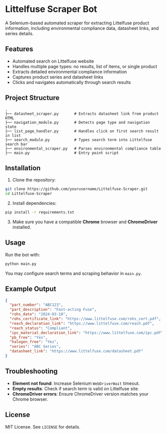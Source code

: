 # Littelfuse Scraper Bot

A Selenium-based automated scraper for extracting Littelfuse product information, including environmental compliance data, datasheet links, and series details.

## Features

- Automated search on Littelfuse website
- Handles multiple page types: no results, list of items, or single product
- Extracts detailed environmental compliance information
- Captures product series and datasheet links
- Clicks and navigates automatically through search results

## Project Structure

```
.
├── datasheet_scraper.py       # Extracts datasheet link from product HTML
├── navigation_module.py       # Detects page type and navigation state
├── list_page_handler.py       # Handles click on first search result in list
├── search_module.py           # Types search term into Littelfuse search bar
├── environmental_scraper.py   # Parses environmental compliance table
├── main.py                    # Entry point script
```

## Installation

1. Clone the repository:

```bash
git clone https://github.com/yourusername/Littelfuse-Scraper.git
cd Littelfuse-Scraper
```

2. Install dependencies:

```bash
pip install -r requirements.txt
```

3. Make sure you have a compatible **Chrome** browser and **ChromeDriver** installed.

## Usage

Run the bot with:

```bash
python main.py
```

You may configure search terms and scraping behavior in `main.py`.

## Example Output

```json
{
  "part_number": "ABC123",
  "part_description": "Fast-acting Fuse",
  "rohs_date": "2024-03-10",
  "rohs_certificate_link": "https://www.littelfuse.com/rohs_cert.pdf",
  "reach_declaration_link": "https://www.littelfuse.com/reach.pdf",
  "reach_status": "Compliant",
  "ipc_material_declaration_link": "https://www.littelfuse.com/ipc.pdf",
  "pb_free": "Yes",
  "halogen_free": "Yes",
  "series": "ABC Series",
  "datasheet_link": "https://www.littelfuse.com/datasheet.pdf"
}
```

## Troubleshooting

- **Element not found**: Increase Selenium `WebDriverWait` timeout.
- **Empty results**: Check if search term is valid on Littelfuse site.
- **ChromeDriver errors**: Ensure ChromeDriver version matches your Chrome browser.

## License

MIT License. See `LICENSE` for details.
